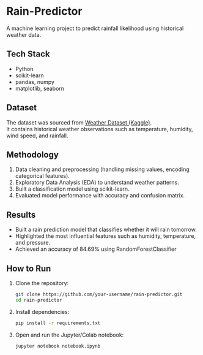 # Rain-Predictor

A machine learning project to predict rainfall likelihood using historical weather data.

## Tech Stack
- Python  
- scikit-learn  
- pandas, numpy  
- matplotlib, seaborn  

## Dataset
The dataset was sourced from [Weather Dataset (Kaggle)](https://www.kaggle.com/datasets/jsphyg/weather-dataset-rattle-package).  
It contains historical weather observations such as temperature, humidity, wind speed, and rainfall.

## Methodology
1. Data cleaning and preprocessing (handling missing values, encoding categorical features).  
2. Exploratory Data Analysis (EDA) to understand weather patterns.  
3. Built a classification model using scikit-learn.  
4. Evaluated model performance with accuracy and confusion matrix.  

## Results
- Built a rain prediction model that classifies whether it will rain tomorrow.  
- Highlighted the most influential features such as humidity, temperature, and pressure.
- Achieved an accuracy of 84.69% using RandomForestClassifier 

## How to Run
1. Clone the repository:  
   ```bash
   git clone https://github.com/your-username/rain-predictor.git
   cd rain-predictor

2. Install dependencies:
   ```bash
   pip install -r requirements.txt

3. Open and run the Jupyter/Colab notebook:
   ```bash
   jupyter notebook notebook.ipynb

